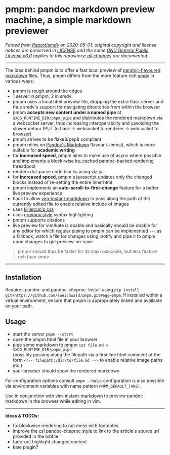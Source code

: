 # pmpm: pandoc markdown preview machine, a simple markdown previewer



_Forked from [flaport/smdv][forkedfrom] on 2020-05-01;
original copyright and license notices are preserved in [LICENSE](LICENSE) and the same [GNU General Public License v3.0][gpl3] applies to this repository;
[all changes][changes] are documented._



---



The idea behind pmpm is to offer a fast local preview of [pandoc-flavoured markdown][pandocmarkdown] files.
Thus, pmpm differs from the more feature rich [smdv][smdv] in various ways:

* pmpm is rough around the edges
* 1 server in pmpm, 2 in smdv
* pmpm uses a local html preview file, dropping the extra flask server and thus smdv's support for navigating directories from within the browser
* pmpm __accepts new content under a named pipe__ at `$XDG_RUNTIME_DIR/pmpm_pipe` and distributes the rendered markdown via a websocket server,
  thus increasing interoperability and yavoiding the slower detour (PUT to flask -> websocket to renderer -> websocket to browser)
* pmpm strives to be flake8/pep8 compliant
* pmpm relies on [Pandoc's Markdown][pandocmarkdown] flavour (+emoji), which is more suitable for __academic writing__
* for __increased speed__, pmpm aims to make use of async where possible and implements a block-wise lru_cached pandoc-backed rendering threadpool
* renders dot-parse code blocks using viz.js
* for __increased speed__, pmpm's javascript updates only the changed blocks instead of re-setting the entire innerhtml
* pmpm implements an __auto-scroll-to-first-change__ feature for a better live preview experience
* hack to allow [vim-instant-markdown][vim] to pass along the path of the currently edited file to enable relative include of images
* uses [killercup's css](https://gist.github.com/killercup/5917178)
* uses [gruvbox style](https://www.jonashietala.se/blog/2015/08/04/gruvbox_syntax_highlighting_for_pandoc/) syntax highlighting
* pmpm supports citations
* live preview for vim/kate is doable and basically should be doable for any editor for which regular piping to pmpm can be implemented --- as a fallback, watch a file for changes using inotify and pipe it to pmpm upon changes to get preview-on-save

> pmpm should thus be faster for its main usecases, but less feature rich than smdv



---



## Installation

Requires pandoc and pandoc-citeproc.
Install using `pip install git+https://github.com/sweichwald/pmpm.git#egg=pmpm`.
If installed within a virtual environment, ensure that pmpm is appropriately linked and available on your path.

## Usage

* start the server `pmpm --start`
* open the pmpm.html file in your browser
* pipe some markdown to pmpm `cat file.md > $XDG_RUNTIME_DIR/pmpm_pipe`\
  (possibly passing along the filepath via a first line html comment of the form
  `<!-- filepath:/dir/to/file.md -->` to enable relative image paths etc.)
* your browser should show the rendered markdown

For configuration options consult `pmpm --help`; configuration is also possible via environment variables with name pattern `PMPM_DEFAULT_[ARG]`.

Use in conjunction with [vim-instant-markdown][vim] to preview pandoc markdown in the browser while editing in vim.



---



**Ideas & TODOs:**

* fix blockwise rendering to not mess with footnotes
* improve the csl pandoc-citeproc style to link to the article's source url provided in the bibfile
* fade-out highlight changed content
* kate plugin?



[changes]: https://github.com/flaport/smdv/compare/9ea3657...sweichwald:master
[forkedfrom]: https://github.com/flaport/smdv/tree/9ea36575eef5993624ffefa682083c792e645a3f
[gpl3]: https://www.gnu.org/licenses/gpl-3.0.html
[pandocmarkdown]: https://pandoc.org/MANUAL.html#pandocs-markdown
[smdv]: https://github.com/flaport/smdv/
[gpl3]: https://www.gnu.org/licenses/gpl-3.0.html
[vim]: https://github.com/sweichwald/vim-instant-markdown

